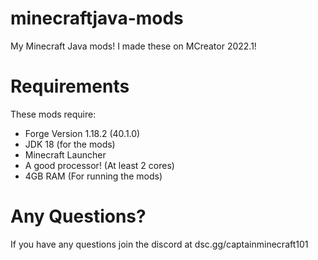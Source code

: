 # minecraftjava-mods
My Minecraft Java mods! I made these on MCreator 2022.1! <br />
# Requirements
These mods require: <br />
- Forge Version 1.18.2 (40.1.0) <br />
- JDK 18 (for the mods) <br />
- Minecraft Launcher <br />
- A good processor! (At least 2 cores) <br />
- 4GB RAM (For running the mods)
# Any Questions?
If you have any questions join the discord at dsc.gg/captainminecraft101
